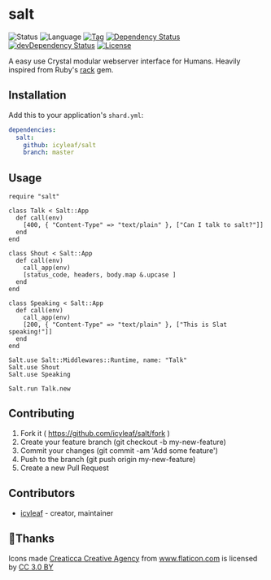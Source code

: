 # salt

![Status](https://img.shields.io/badge/status-WIP-yellow.svg)
![Language](https://img.shields.io/badge/language-crystal-black.svg)
[![Tag](https://img.shields.io/github/tag/icyleaf/salt.svg)](https://github.com/icyleaf/salt/blob/master/CHANGELOG.md)
[![Dependency Status](https://shards.rocks/badge/github/icyleaf/salt/status.svg)](https://shards.rocks/github/icyleaf/salt)
[![devDependency Status](https://shards.rocks/badge/github/icyleaf/salt/dev_status.svg)](https://shards.rocks/github/icyleaf/salt)
[![License](https://img.shields.io/github/license/icyleaf/salt.svg)](https://github.com/icyleaf/salt/blob/master/LICENSE)

A easy use Crystal modular webserver interface for Humans. Heavily inspired from Ruby's [rack](https://github.com/rack/rack) gem.

## Installation

Add this to your application's `shard.yml`:

```yaml
dependencies:
  salt:
    github: icyleaf/salt
    branch: master
```

## Usage

```crystal
require "salt"

class Talk < Salt::App
  def call(env)
    [400, { "Content-Type" => "text/plain" }, ["Can I talk to salt?"]]
  end
end

class Shout < Salt::App
  def call(env)
    call_app(env)
    [status_code, headers, body.map &.upcase ]
  end
end

class Speaking < Salt::App
  def call(env)
    call_app(env)
    [200, { "Content-Type" => "text/plain" }, ["This is Slat speaking!"]]
  end
end

Salt.use Salt::Middlewares::Runtime, name: "Talk"
Salt.use Shout
Salt.use Speaking

Salt.run Talk.new

```

## Contributing

1. Fork it ( https://github.com/icyleaf/salt/fork )
2. Create your feature branch (git checkout -b my-new-feature)
3. Commit your changes (git commit -am 'Add some feature')
4. Push to the branch (git push origin my-new-feature)
5. Create a new Pull Request

## Contributors

- [icyleaf](https://github.com/icyleaf) - creator, maintainer


## Thanks

Icons made [Creaticca Creative Agency](https://www.flaticon.com/authors/creaticca-creative-agency) from <a href="https://www.flaticon.com/" title="Flaticon">www.flaticon.com</a> is licensed by <a href="http://creativecommons.org/licenses/by/3.0/" title="Creative Commons BY 3.0" target="_blank">CC 3.0 BY</a></div>
